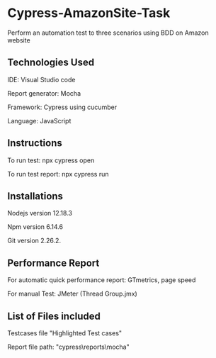 # Cypress-AmazonSite-Task
Perform an automation test to three scenarios using BDD on Amazon website


## Technologies Used
IDE: Visual Studio code

Report generator: Mocha

Framework: Cypress using cucumber

Language: JavaScript


## Instructions
To run test: npx cypress open

To run test report: npx cypress run


## Installations
Nodejs version 12.18.3

Npm version 6.14.6

Git version 2.26.2.


## Performance Report
For automatic quick performance report: GTmetrics, page speed

For manual Test: JMeter (Thread Group.jmx)


## List of Files included
Testcases file "Highlighted Test cases"

Report file path: "cypress\reports\mocha"


